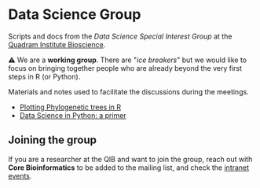 # Data Science Group

Scripts and docs from the *Data Science Special Interest Group* at the 
[Quadram Institute Bioscience](https://www.quadram.ac.uk).

:warning: We are a **working group**. There are "*ice breakers*" but we would like to focus on
bringing together people who are already beyond the very first steps in R (or Python).


Materials and notes used to facilitate the discussions during the meetings.

* [Plotting Phylogenetic trees in R](1_phylogenetic_trees/data_science_1_makingtrees.ipynb)
* [Data Science in Python: a primer](python/README.md) 

## Joining the group

If you are a researcher at the QIB and want to join the group, 
reach out with **Core Bioinformatics** to be added to the mailing list,
and check the [intranet events](https://intranet.nbi.ac.uk/infoserv/cgi-bin/calendar/default.asp?ETGID=&Keyword=%22data%20science%22&Month=&DaysAdded=&_=1689756393711).
